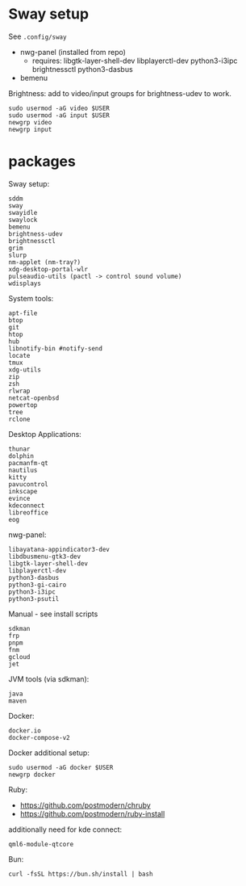 # Sway setup

See `.config/sway`

- nwg-panel (installed from repo)
  - requires: libgtk-layer-shell-dev libplayerctl-dev python3-i3ipc brightnessctl python3-dasbus
- bemenu

Brightness: add to video/input groups for brightness-udev to work.

```
sudo usermod -aG video $USER
sudo usermod -aG input $USER
newgrp video
newgrp input
```

# packages

Sway setup:

```
sddm
sway
swayidle
swaylock
bemenu
brightness-udev
brightnessctl
grim
slurp
nm-applet (nm-tray?)
xdg-desktop-portal-wlr
pulseaudio-utils (pactl -> control sound volume)
wdisplays
```

System tools:

```
apt-file
btop
git
htop
hub
libnotify-bin #notify-send
locate
tmux
xdg-utils
zip
zsh
rlwrap
netcat-openbsd
powertop
tree
rclone
```

Desktop Applications:

```
thunar
dolphin
pacmanfm-qt
nautilus
kitty
pavucontrol
inkscape
evince
kdeconnect
libreoffice
eog
```

nwg-panel:

```
libayatana-appindicator3-dev
libdbusmenu-gtk3-dev
libgtk-layer-shell-dev
libplayerctl-dev
python3-dasbus
python3-gi-cairo
python3-i3ipc
python3-psutil
```

Manual - see install scripts

```
sdkman
frp
pnpm
fnm
gcloud
jet
```

JVM tools (via sdkman):

```
java
maven
```

Docker:

```
docker.io
docker-compose-v2
```

Docker additional setup:

```
sudo usermod -aG docker $USER
newgrp docker
```

Ruby:

- https://github.com/postmodern/chruby
- https://github.com/postmodern/ruby-install


additionally need for kde connect:

```
qml6-module-qtcore
```

Bun:

```
curl -fsSL https://bun.sh/install | bash
```
